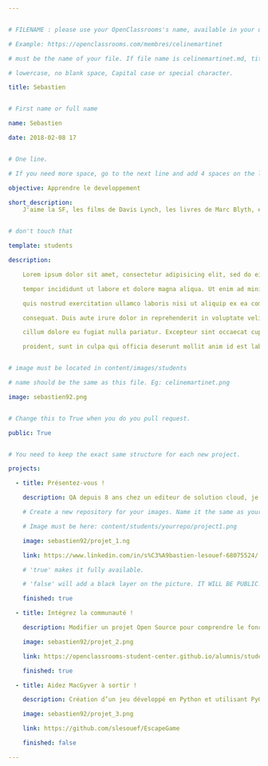 ```yaml
---


# FILENAME : please use your OpenClassrooms's name, available in your url.

# Example: https://openclassrooms.com/membres/celinemartinet

# must be the name of your file. If file name is celinemartinet.md, title is celinemartinet.

# lowercase, no blank space, Capital case or special character.

title: Sebastien


# First name or full name

name: Sebastien

date: 2018-02-08 17


# One line.

# If you need more space, go to the next line and add 4 spaces on the left, as in 'description'.

objective: Apprendre le developpement

short_description: 
    J'aime la SF, les films de Davis Lynch, les livres de Marc Blyth, et les jeux video.


# don't touch that

template: students

description:

    Lorem ipsum dolor sit amet, consectetur adipisicing elit, sed do eiusmod

    tempor incididunt ut labore et dolore magna aliqua. Ut enim ad minim veniam,

    quis nostrud exercitation ullamco laboris nisi ut aliquip ex ea commodo

    consequat. Duis aute irure dolor in reprehenderit in voluptate velit esse

    cillum dolore eu fugiat nulla pariatur. Excepteur sint occaecat cupidatat non

    proident, sunt in culpa qui officia deserunt mollit anim id est laborum.


# image must be located in content/images/students

# name should be the same as this file. Eg: celinemartinet.png

image: sebastien92.png


# Change this to True when you do you pull request.

public: True


# You need to keep the exact same structure for each new project.

projects:

  - title: Présentez-vous !

    description: QA depuis 8 ans chez un editeur de solution cloud, je me mets au developpement Pyhton afin d'elargir mon champs de competence.

    # Create a new repository for your images. Name it the same as your nickname and profile picture.

    # Image must be here: content/students/yourrepo/project1.png

    image: sebastien92/projet_1.ng

    link: https://www.linkedin.com/in/s%C3%A9bastien-lesouef-68075524/

    # 'true' makes it fully available.

    # 'false' will add a black layer on the picture. IT WILL BE PUBLIC!

    finished: true

  - title: Intégrez la communauté !

    description: Modifier un projet Open Source pour comprendre le fonctionnement de Git, de Github et des pull requests. 

    image: sebastien92/projet_2.png

    link: https://openclassrooms-student-center.github.io/alumnis/students/sebastien92.html

    finished: true

  - title: Aidez MacGyver à sortir !

    description: Création d’un jeu développé en Python et utilisant PyGame.

    image: sebastien92/projet_3.png

    link: https://github.com/slesouef/EscapeGame

    finished: false

---
```

